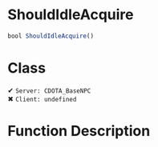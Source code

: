 # ShouldIdleAcquire
```js	
bool ShouldIdleAcquire()
```
# Class
✔ `Server: CDOTA_BaseNPC`  
✖ `Client: undefined`  

# Function Description

